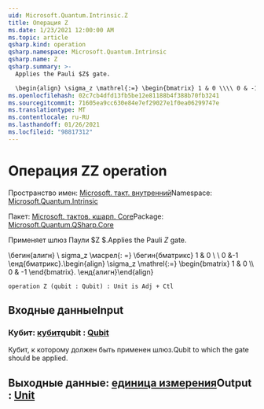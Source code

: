 ```yaml
---
uid: Microsoft.Quantum.Intrinsic.Z
title: Операция Z
ms.date: 1/23/2021 12:00:00 AM
ms.topic: article
qsharp.kind: operation
qsharp.namespace: Microsoft.Quantum.Intrinsic
qsharp.name: Z
qsharp.summary: >-
  Applies the Pauli $Z$ gate.

  \begin{align} \sigma_z \mathrel{:=} \begin{bmatrix} 1 & 0 \\\\ 0 & -1 \end{bmatrix}. \end{align}
ms.openlocfilehash: 02c7cb4dfd13fb5be12e81188b4f388b70fb3241
ms.sourcegitcommit: 71605ea9cc630e84e7ef29027e1f0ea06299747e
ms.translationtype: MT
ms.contentlocale: ru-RU
ms.lasthandoff: 01/26/2021
ms.locfileid: "98817312"
---
```

# <a name="z-operation"></a><span data-ttu-id="04c53-102">Операция Z</span><span class="sxs-lookup"><span data-stu-id="04c53-102">Z operation</span></span>

<span data-ttu-id="04c53-103">Пространство имен: [Microsoft. такт. внутренний](xref:Microsoft.Quantum.Intrinsic)</span><span class="sxs-lookup"><span data-stu-id="04c53-103">Namespace: [Microsoft.Quantum.Intrinsic](xref:Microsoft.Quantum.Intrinsic)</span></span>

<span data-ttu-id="04c53-104">Пакет: [Microsoft. тактов. кшарп. Core](https://nuget.org/packages/Microsoft.Quantum.QSharp.Core)</span><span class="sxs-lookup"><span data-stu-id="04c53-104">Package: [Microsoft.Quantum.QSharp.Core](https://nuget.org/packages/Microsoft.Quantum.QSharp.Core)</span></span>


<span data-ttu-id="04c53-105">Применяет шлюз Паули $Z $.</span><span class="sxs-lookup"><span data-stu-id="04c53-105">Applies the Pauli $Z$ gate.</span></span>

<span data-ttu-id="04c53-106">\бегин{алигн} \ sigma_z \масрел{: =} \бегин{бматрикс} 1 & 0 \\ \\ 0 &-1 \енд{бматрикс}.</span><span class="sxs-lookup"><span data-stu-id="04c53-106">\begin{align} \sigma_z \mathrel{:=} \begin{bmatrix} 1 & 0 \\\\ 0 & -1 \end{bmatrix}.</span></span>
<span data-ttu-id="04c53-107">\енд{алигн}</span><span class="sxs-lookup"><span data-stu-id="04c53-107">\end{align}</span></span>

```qsharp
operation Z (qubit : Qubit) : Unit is Adj + Ctl
```


## <a name="input"></a><span data-ttu-id="04c53-108">Входные данные</span><span class="sxs-lookup"><span data-stu-id="04c53-108">Input</span></span>

### <a name="qubit--qubit"></a><span data-ttu-id="04c53-109">Кубит: [кубит](xref:microsoft.quantum.lang-ref.qubit)</span><span class="sxs-lookup"><span data-stu-id="04c53-109">qubit : [Qubit](xref:microsoft.quantum.lang-ref.qubit)</span></span>

<span data-ttu-id="04c53-110">Кубит, к которому должен быть применен шлюз.</span><span class="sxs-lookup"><span data-stu-id="04c53-110">Qubit to which the gate should be applied.</span></span>



## <a name="output--unit"></a><span data-ttu-id="04c53-111">Выходные данные: [единица измерения](xref:microsoft.quantum.lang-ref.unit)</span><span class="sxs-lookup"><span data-stu-id="04c53-111">Output : [Unit](xref:microsoft.quantum.lang-ref.unit)</span></span>

